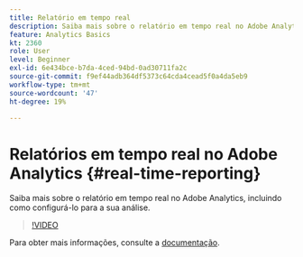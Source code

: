 ```yaml
---
title: Relatório em tempo real
description: Saiba mais sobre o relatório em tempo real no Adobe Analytics, incluindo como configurá-lo para a sua análise.
feature: Analytics Basics
kt: 2360
role: User
level: Beginner
exl-id: 6e434bce-b7da-4ced-94bd-0ad30711fa2c
source-git-commit: f9ef44adb364df5373c64cda4cead5f0a4da5eb9
workflow-type: tm+mt
source-wordcount: '47'
ht-degree: 19%

---
```


# Relatórios em tempo real no Adobe Analytics {#real-time-reporting}

Saiba mais sobre o relatório em tempo real no Adobe Analytics, incluindo como configurá-lo para a sua análise.

>[!VIDEO](https://video.tv.adobe.com/v/25454/?quality=12&learn=on)

Para obter mais informações, consulte a [documentação](https://experienceleague.adobe.com/docs/analytics/components/real-time-reporting/realtime.html?lang=pt-BR).

